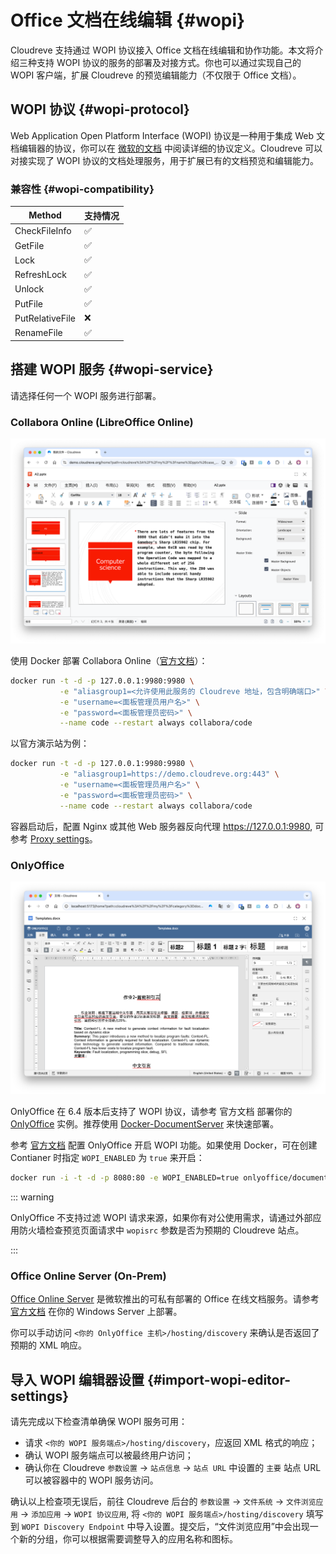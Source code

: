# Office 文档在线编辑 {#wopi}

Cloudreve 支持通过 WOPI 协议接入 Office 文档在线编辑和协作功能。本文将介绍三种支持 WOPI 协议的服务的部署及对接方式。你也可以通过实现自己的 WOPI 客户端，扩展 Cloudreve 的预览编辑能力（不仅限于 Office 文档）。

## WOPI 协议 {#wopi-protocol}

Web Application Open Platform Interface (WOPI) 协议是一种用于集成 Web 文档编辑器的协议，你可以在 [微软的文档](https://learn.microsoft.com/en-us/microsoft-365/cloud-storage-partner-program/online/) 中阅读详细的协议定义。Cloudreve 可以对接实现了 WOPI 协议的文档处理服务，用于扩展已有的文档预览和编辑能力。

### 兼容性 {#wopi-compatibility}

| Method          | 支持情况 |
| --------------- | -------- |
| CheckFileInfo   | ✅       |
| GetFile         | ✅       |
| Lock            | ✅       |
| RefreshLock     | ✅       |
| Unlock          | ✅       |
| PutFile         | ✅       |
| PutRelativeFile | ❌       |
| RenameFile      | ✅       |

## 搭建 WOPI 服务 {#wopi-service}

请选择任何一个 WOPI 服务进行部署。

### Collabora Online (LibreOffice Online)

![Collabora Online](./images/code-preview.png)

使用 Docker 部署 Collabora Online（[官方文档](https://sdk.collaboraonline.com/docs/installation/CODE_Docker_image.html#code-docker-image)）：

```bash
docker run -t -d -p 127.0.0.1:9980:9980 \
           -e "aliasgroup1=<允许使用此服务的 Cloudreve 地址，包含明确端口>" \
           -e "username=<面板管理员用户名>" \
           -e "password=<面板管理员密码>" \
           --name code --restart always collabora/code
```

以官方演示站为例：

```bash
docker run -t -d -p 127.0.0.1:9980:9980 \
           -e "aliasgroup1=https://demo.cloudreve.org:443" \
           -e "username=<面板管理员用户名>" \
           -e "password=<面板管理员密码>" \
           --name code --restart always collabora/code
```

容器启动后，配置 Nginx 或其他 Web 服务器反向代理 https://127.0.0.1:9980, 可参考 [Proxy settings](https://sdk.collaboraonline.com/docs/installation/Proxy_settings.html)。

### OnlyOffice

![OnlyOffice](./images/onlyoffice.png)

OnlyOffice 在 6.4 版本后支持了 WOPI 协议，请参考 官方文档 部署你的 [OnlyOffice](https://helpcenter.onlyoffice.com/) 实例。推荐使用 [Docker-DocumentServer](https://github.com/ONLYOFFICE/Docker-DocumentServer) 来快速部署。

参考 [官方文档](https://helpcenter.onlyoffice.com/installation/docs-developer-configuring.aspx#WOPI) 配置 OnlyOffice 开启 WOPI 功能。如果使用 Docker，可在创建 Contianer 时指定 `WOPI_ENABLED` 为 `true` 来开启：

```sh
docker run -i -t -d -p 8080:80 -e WOPI_ENABLED=true onlyoffice/documentserver
```

::: warning

OnlyOffice 不支持过滤 WOPI 请求来源，如果你有对公使用需求，请通过外部应用防火墙检查预览页面请求中 `wopisrc` 参数是否为预期的 Cloudreve 站点。

:::

### Office Online Server (On-Prem)

[Office Online Server](https://learn.microsoft.com/en-us/officeonlineserver/office-online-server) 是微软推出的可私有部署的 Office 在线文档服务。请参考 [官方文档](https://learn.microsoft.com/en-us/officeonlineserver/deploy-office-online-server) 在你的 Windows Server 上部署。

你可以手动访问 `<你的 OnlyOffice 主机>/hosting/discovery` 来确认是否返回了预期的 XML 响应。

## 导入 WOPI 编辑器设置 {#import-wopi-editor-settings}

请先完成以下检查清单确保 WOPI 服务可用：

- 请求 `<你的 WOPI 服务端点>/hosting/discovery`，应返回 XML 格式的响应；
- 确认 WOPI 服务端点可以被最终用户访问；
- 确认你在 Cloudreve `参数设置` -> `站点信息` -> `站点 URL` 中设置的 `主要` 站点 URL 可以被容器中的 WOPI 服务访问。

确认以上检查项无误后，前往 Cloudreve 后台的 `参数设置` -> `文件系统` -> `文件浏览应用` -> `添加应用` -> `WOPI 协议应用`, 将 `<你的 WOPI 服务端点>/hosting/discovery` 填写到 `WOPI Discovery Endpoint` 中导入设置。提交后，“文件浏览应用”中会出现一个新的分组，你可以根据需要调整导入的应用名称和图标。
